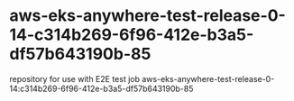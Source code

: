 # aws-eks-anywhere-test-release-0-14-c314b269-6f96-412e-b3a5-df57b643190b-85
repository for use with E2E test job aws-eks-anywhere-test-release-0-14:c314b269-6f96-412e-b3a5-df57b643190b-85

